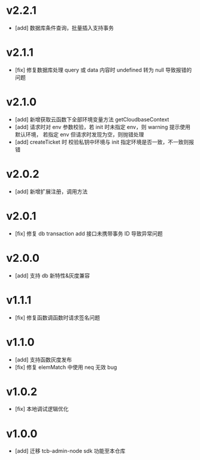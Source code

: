 # v2.2.1

-   [add] 数据库条件查询，批量插入支持事务

# v2.1.1

-   [fix] 修复数据库处理 query 或 data 内容时 undefined 转为 null 导致报错的问题

# v2.1.0

-   [add] 新增获取云函数下全部环境变量方法 getCloudbaseContext
-   [add] 请求时对 env 参数校验，若 init 时未指定 env，则 warning 提示使用默认环境， 若指定 env 但请求时发现为空，则抛错处理
-   [add] createTicket 时 校验私钥中环境与 init 指定环境是否一致，不一致则报错

# v2.0.2

-   [add] 新增扩展注册，调用方法

# v2.0.1

-   [fix] 修复 db transaction add 接口未携带事务 ID 导致异常问题

# v2.0.0

-   [add] 支持 db 新特性&灰度兼容

# v1.1.1

-   [fix] 修复函数调函数时请求签名问题

# v1.1.0

-   [add] 支持函数灰度发布
-   [fix] 修复 elemMatch 中使用 neq 无效 bug

# v1.0.2

-   [fix] 本地调试逻辑优化

# v1.0.0

-   [add] 迁移 tcb-admin-node sdk 功能至本仓库
